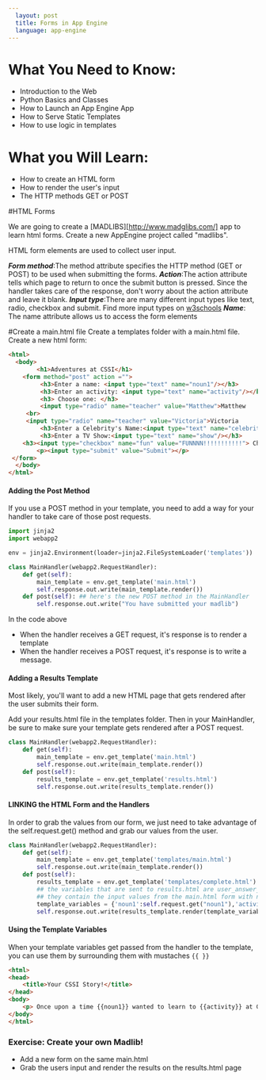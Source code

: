 ```yaml
---
  layout: post
  title: Forms in App Engine
  language: app-engine
---
```

# What You Need to Know:
+ Introduction to the Web
+ Python Basics and Classes
+ How to Launch an App Engine App
+ How to Serve Static Templates
+ How to use logic in templates

# What you Will Learn:
+ How to create an HTML form
+ How to render the user's input
+ The HTTP methods GET or POST


#HTML Forms

We are going to create a [MADLIBS][http://www.madglibs.com/] app to learn html forms. Create a new
AppEngine project called "madlibs".

HTML form elements are used to collect user input.

***Form method***:The method attribute specifies the HTTP method (GET or POST) to be used when submitting the forms.
***Action***:The action attribute tells which page to return to once the submit button is pressed. Since the handler takes care of the response, don't worry about the action attribute and leave it blank.
***Input type***:There are many different input types like text, radio, checkbox and submit. Find more input types on [w3schools](http://www.w3schools.com/html/html_form_input_types.asp)
***Name***: The name attribute allows us to access the form elements

#Create a main.html file
Create a templates folder with a main.html file. Create a new html form:

```html
<html>
  <body>
		<h1>Adventures at CSSI</h1>
    <form method="post" action ="">
		 <h3>Enter a name: <input type="text" name="noun1"/></h3>
		 <h3>Enter an activity: <input type="text" name="activity"/></h3>
		 <h3> Choose one: </h3>
		 <input type="radio" name="teacher" value="Matthew">Matthew
     <br>
     <input type="radio" name="teacher" value="Victoria">Victoria
		 <h3>Enter a Celebrity's Name:<input type="text" name="celebrity"/></h3>
		 <h3>Enter a TV Show:<input type="text" name="show"/></h3>
    <h3><input type="checkbox" name="fun" value="FUNNNN!!!!!!!!!!!"> Check here if you are having fun at CSSI<br>
		<p><input type="submit" value="Submit"></p>
 </form>
  </body>
</html>

```

#### Adding the  Post Method
If you use a POST method in your template, you need to add a way for your handler to take care of those post requests.


```python
import jinja2
import webapp2

env = jinja2.Environment(loader=jinja2.FileSystemLoader('templates'))

class MainHandler(webapp2.RequestHandler):
    def get(self):
    	main_template = env.get_template('main.html')
    	self.response.out.write(main_template.render())
    def post(self): ## here's the new POST method in the MainHandler
    	self.response.out.write("You have submitted your madlib")
```
In the code above
* When the handler receives a GET request, it's response is to render a template
* When the handler receives a POST request, it's response is to write a message.

####  Adding a Results Template
Most likely, you'll want to add a new HTML page that gets rendered after the user submits their form.

Add your results.html file in the templates folder. Then in your MainHandler, be sure to make sure your template gets rendered after a POST request.

```python
class MainHandler(webapp2.RequestHandler):
    def get(self):
    	main_template = env.get_template('main.html')
    	self.response.out.write(main_template.render())
    def post(self):
    	results_template = env.get_template('results.html')
    	self.response.out.write(results_template.render())
```

#### LINKING the HTML Form and the Handlers
In order to grab the values from our form, we just need to take advantage of the self.request.get() method and grab our values from the user.


```python
class MainHandler(webapp2.RequestHandler):
    def get(self):
    	main_template = env.get_template('templates/main.html')
    	self.response.out.write(main_template.render())
    def post(self):
    	results_template = env.get_template('templates/complete.html')
    	## the variables that are sent to results.html are user_answer_1 and user_answer_2
    	## they contain the input values from the main.html form with names answer1 and answer2
    	template_variables = {'noun1':self.request.get("noun1"),'activity':self.request.get("activity"),'teacher':self.request.get("teacher"),'celebrity':self.request.get("celebrity"), 'show':self.request.get("show"), 'fun':self.request.get("fun")}
    	self.response.out.write(results_template.render(template_variables))
```

#### Using the Template Variables
When your template variables get passed from the handler to the template, you can use them by surrounding them with mustaches `{{ }}`
```html
<html>
<head>
	<title>Your CSSI Story!</title>
</head>
<body>
	<p> Once upon a time {{noun1}} wanted to learn to {{activity}} at Google. So {{noun1}} flew to Mountain View and met {{teacher}}. To {{noun1}}'s surpise {{celebrity}} was also in the class! Together {{noun1}} and {{celebrity}} decided to work on a project about {{show}}. {{noun1}} had so much {{fun}}</p>
</body>
</html>

```
### Exercise: Create your own Madlib!

* Add a new form on the same main.html
* Grab the users input and render the results on the results.html page
